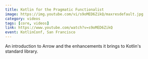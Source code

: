 ```yaml
---
title: Kotlin for the Pragmatic Functionalist
image: https://img.youtube.com/vi/s9oMED6ZikQ/maxresdefault.jpg
category: videos
tags: [core, videos]
link: https://www.youtube.com/watch?v=s9oMED6ZikQ
event: KotlinConf, San Francisco
---
```

An introduction to Arrow and the enhancements it brings to Kotlin's standard library.
